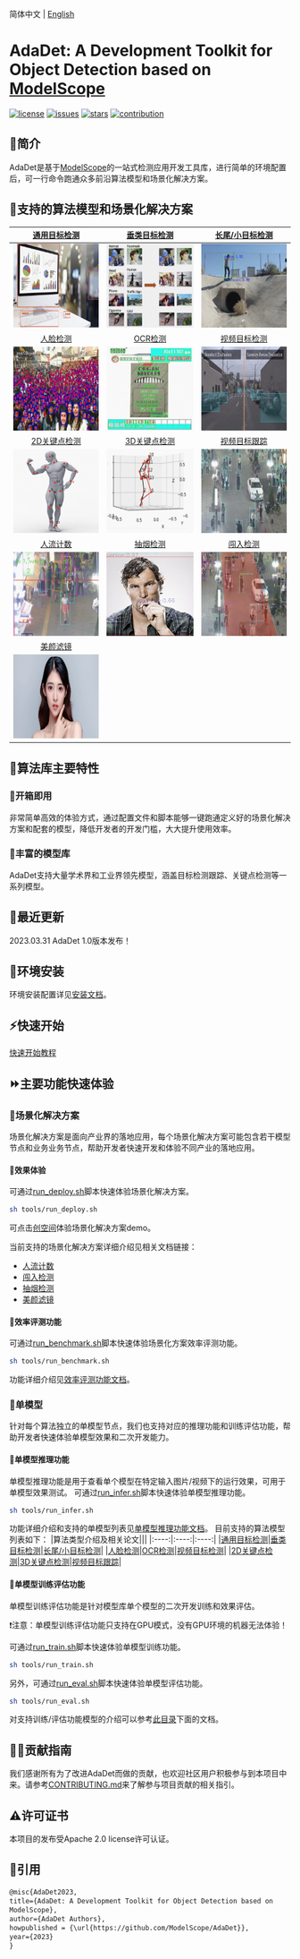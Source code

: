 简体中文 | [English](README_EN.md)

# **AdaDet: A Development Toolkit for Object Detection based on [ModelScope](https://modelscope.cn/home)**

[![license](https://img.shields.io/github/license/modelscope/adadet.svg)](https://github.com/modelscope/adadet/blob/master/LICENSE)
[![issues](https://img.shields.io/github/issues/modelscope/adadet.svg)](https://github.com/modelscope/AdaDet/issues)
[![stars](https://img.shields.io/github/stars/modelscope/adadet.svg)](https://github.com/modelscope/AdaDet/stargazers)
[![contribution](https://img.shields.io/badge/contributions-welcome-brightgreen.svg)](./CONTRIBUTING.md)
## 🌈简介

AdaDet是基于[ModelScope](https://modelscope.cn/home)的一站式检测应用开发工具库，进行简单的环境配置后，可一行命令跑通众多前沿算法模型和场景化解决方案。

## 🎁支持的算法模型和场景化解决方案

|[通用目标检测](./docs/models/object_detection.md)|[垂类目标检测](./docs/models/domain_specific_object_detection.md)|[长尾/小目标检测](./docs/models/small_object_detection.md)|
|:---:|:---:|:---:|
|<img src="./docs/assets/object_detection.jpg" height="150px" width="180px"> |<img src="./docs/assets/domain_specific_detection.jpg" height="150px" width="180px"> |<img src="./docs/assets/small_object_detection.jpg" height="150px" width="180px"> |
|[人脸检测](./docs/models/face_detection.md)|[OCR检测](./docs/models/ocr_detection.md)|[视频目标检测](./docs/models/video_object_detection.md)|
|<img src="./docs/assets/face_detection.jpg" height="150px" width="180px"> |<img src="./docs/assets/ocr_detection.jpg" height="150px" width="180px"> |<img src="./docs/assets/video_object_detection.jpg" height="150px" width="180px"> |
|[2D关键点检测](./docs/models/2d_keypoints.md)|[3D关键点检测](./docs/models/3d_keypoints.md)|[视频目标跟踪](./docs/models/video_object_tracking.md)|
|<img src="./docs/assets/2d_keypoint.jpg" height="150px" width="180px"> |<img src="./docs/assets/3D_keypoint.jpg" height="150px" width="180px"> |<img src="./docs/assets/multi_object_tracking.jpg" height="150px" width="180px"> |
| [人流计数](./docs/deploy/human/mot_counting_deploy.md) | [抽烟检测](./docs/deploy/security/smoke_det_deploy.md) | [闯入检测](./docs/deploy/human/break_in_deploy.md) |
|<img src="./docs/assets/mot_counting_deploy.jpg" height="150px" width="180px"> |<img src="./docs/assets/smoke_det_deploy.jpg" height="150px" width="180px"> |<img src="./docs/assets/break_in_det_deploy.jpg" height="150px" width="180px"> |
|[美颜滤镜](./docs/deploy/human/face_retouch_deploy.md)|||
|<img src="./docs/assets/face_retouch_deploy.png" height="150px" width="180px">|||

## 🔑算法库主要特性

### 🎈开箱即用
非常简单高效的体验方式，通过配置文件和脚本能够一键跑通定义好的场景化解决方案和配套的模型，降低开发者的开发门槛，大大提升使用效率。

### 🎈丰富的模型库
AdaDet支持大量学术界和工业界领先模型，涵盖目标检测跟踪、关键点检测等一系列模型。

## 🍗最近更新
2023.03.31 AdaDet 1.0版本发布！

## 🔧环境安装
环境安装配置详见[安装文档](./docs/install.md)。

## ⚡️快速开始
[快速开始教程](./docs/quick_start.md)

## ⏩主要功能快速体验

### 📍场景化解决方案
场景化解决方案是面向产业界的落地应用，每个场景化解决方案可能包含若干模型节点和业务业务节点，帮助开发者快速开发和体验不同产业的落地应用。
#### 📌效果体验
可通过[run_deploy.sh](./tools/run_deploy.sh)脚本快速体验场景化解决方案。
```bash
sh tools/run_deploy.sh
```
可点击[创空间](https://modelscope.cn/studios/jp_lan/cv_maasdet_test/summary)体验场景化解决方案demo。

当前支持的场景化解决方案详细介绍见相关文档链接：
- [人流计数](./docs/deploy/human/mot_counting_deploy.md)
- [闯入检测](./docs/deploy/human/break_in_deploy.md)
- [抽烟检测](./docs/deploy/security/smoke_det_deploy.md)
- [美颜滤镜](./docs/deploy/human/face_retouch_deploy.md)

#### 📌效率评测功能
可通过[run_benchmark.sh](./tools/run_benchmark.sh)脚本快速体验场景化方案效率评测功能。
```bash
sh tools/run_benchmark.sh
```
功能详细介绍见[效率评测功能文档](./docs/benchmark/benchmark_tutorial.md)。

### 📍单模型
针对每个算法独立的单模型节点，我们也支持对应的推理功能和训练评估功能，帮助开发者快速体验单模型效果和二次开发能力。
#### 📌单模型推理功能
单模型推理功能是用于查看单个模型在特定输入图片/视频下的运行效果，可用于单模型效果测试。
可通过[run_infer.sh](./tools/run_infer.sh)脚本快速体验单模型推理功能。
```bash
sh tools/run_infer.sh
```
功能详细介绍和支持的单模型列表见[单模型推理功能文档](./docs/infer/infer_tutorial.md)。
目前支持的算法模型列表如下：
|算法类型介绍及相关论文|||
|:----:|:----:|:----:|
|[通用目标检测](./docs/models/object_detection.md)|[垂类目标检测](./docs/models/domain_specific_object_detection.md)|[长尾/小目标检测](./docs/models/small_object_detection.md)|
|[人脸检测](./docs/models/face_detection.md)|[OCR检测](./docs/models/ocr_detection.md)|[视频目标检测](./docs/models/video_object_detection.md)|
|[2D关键点检测](./docs/models/2d_keypoints.md)|[3D关键点检测](./docs/models/3d_keypoints.md)|[视频目标跟踪](./docs/models/video_object_tracking.md)|

#### 📌单模型训练评估功能
单模型训练评估功能是针对模型库单个模型的二次开发训练和效果评估。

❗️注意：单模型训练评估功能只支持在GPU模式，没有GPU环境的机器无法体验！

可通过[run_train.sh](./tools/run_train.sh)脚本快速体验单模型训练功能。
```bash
sh tools/run_train.sh
```
另外，可通过[run_eval.sh](./tools/run_eval.sh)脚本快速体验单模型评估功能。
```bash
sh tools/run_eval.sh
```
对支持训练/评估功能模型的介绍可以参考[此目录](./docs/train/)下面的文档。

## 🚴‍♀️贡献指南
我们感谢所有为了改进AdaDet而做的贡献，也欢迎社区用户积极参与到本项目中来。请参考[CONTRIBUTING.md](./CONTRIBUTING.md)来了解参与项目贡献的相关指引。

## ⚠️许可证书
本项目的发布受Apache 2.0 license许可认证。

## 📝引用
```
@misc{AdaDet2023,
title={AdaDet: A Development Toolkit for Object Detection based on ModelScope},
author={AdaDet Authors},
howpublished = {\url{https://github.com/ModelScope/AdaDet}},
year={2023}
}
```
